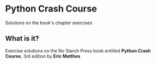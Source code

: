# Python Crash Course
Solutions on the book's chapter exercises

## What is it?
Exercise solutions on the No Starch Press book entitled <strong>Python Crash Course</strong>, 3rd edition by <strong>Eric Matthes</strong>
